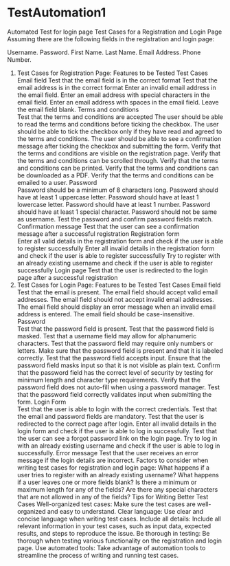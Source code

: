 # TestAutomation1
Automated Test for login page
Test Cases for a Registration and Login Page
Assuming there are the following fields in the registration and login page:

Username.
Password.
First Name.
Last Name.
Email Address.
Phone Number.
1. Test Cases for Registration Page:
Features to be Tested	Test Cases
Email field	
Test that the email field is in the correct format
Test that the email address is in the correct format
 Enter an invalid email address in the email field.
Enter an email address with special characters in the email field.
Enter an email address with spaces in the email field.
Leave the email field blank.
Terms and conditions	
Test that the terms and conditions are accepted
The user should be able to read the terms and conditions before ticking the checkbox.
The user should be able to tick the checkbox only if they have read and agreed to the terms and conditions.
The user should be able to see a confirmation message after ticking the checkbox and submitting the form.
Verify that the terms and conditions are visible on the registration page.
Verify that the terms and conditions can be scrolled through.
Verify that the terms and conditions can be printed.
Verify that the terms and conditions can be downloaded as a PDF.
Verify that the terms and conditions can be emailed to a user.
Password	
Password should be a minimum of 8 characters long.
Password should have at least 1 uppercase letter.
Password should have at least 1 lowercase letter.
Password should have at least 1 number.
Password should have at least 1 special character.
Password should not be same as username.
Test the password and confirm password fields match.
Confirmation message 	Test that the user can see a confirmation message after a successful registration
 Registration form	
Enter all valid details in the registration form and check if the user is able to register successfully
Enter all invalid details in the registration form and check if the user is able to register successfully
Try to register with an already existing username and check if the user is able to register successfully
 Login page 	Test that the user is redirected to the login page after a successful registration
2. Test Cases for Login Page:
Features to be Tested	Test Cases
Email field	
Test that the email is present.
The email field should accept valid email addresses.
The email field should not accept invalid email addresses.
The email field should display an error message when an invalid email address is entered.
The email field should be case-insensitive.
Password	
Test that the password field  is present.
Test that the password field is masked.
Test that a username field may allow for alphanumeric characters.
Test that the password field may require only numbers or letters.
Make sure that the password field is present and that it is labeled correctly.
Test that the password field accepts input.
Ensure that the password field masks input so that it is not visible as plain text.
Confirm that the password field has the correct level of security by testing for minimum length and character type requirements.
Verify that the password field does not auto-fill when using a password manager.
Test that the password field correctly validates input when submitting the form.
Login Form	
Test that the user is able to login with the correct credentials.
Test that the email and password fields are mandatory.
Test that the user is redirected to the correct page after login.
Enter all invalid details in the login form and check if the user is able to log in successfully.
Test that the user can see a forgot password link on the login page.
Try to log in with an already existing username and check if the user is able to log in successfully.
Error message 	Test that the user receives an error message if the login details are incorrect.
Factors to consider when writing test cases for registration and login page:
What happens if a user tries to register with an already existing username?
What happens if a user leaves one or more fields blank?
Is there a minimum or maximum length for any of the fields?
Are there any special characters that are not allowed in any of the fields?
Tips for Writing Better Test Cases
Well-organized test cases: Make sure the test cases are well-organized and easy to understand.
Clear language: Use clear and concise language when writing test cases.
Include all details: Include all relevant information in your test cases, such as input data, expected results, and steps to reproduce the issue.
Be thorough in testing: Be thorough when testing various functionality on the registration and login page.
Use automated tools: Take advantage of automation tools to streamline the process of writing and running test cases.
